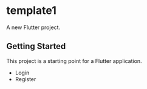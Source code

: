 # template1

A new Flutter project.

## Getting Started

This project is a starting point for a Flutter application.

<ul>
<li>Login</li>
<li>Register</li>
</ul>

